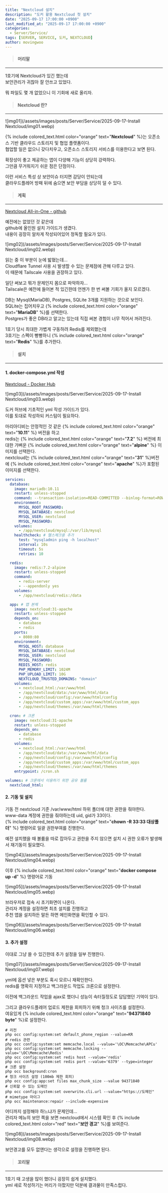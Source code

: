 ```yaml
---
title: "Nextcloud 설치"
description: "도커 활용 Nextcloud 첫 설치"
date: "2025-09-17 17:00:00 +0900"
last_modified_at: "2025-09-17 17:00:00 +0900"
categories: 
  - Server/Service/
tags: [SERVER, SERVICE, 도커, NEXTCLOUD]
author: movingwoo
---
```

> #### 머리말  
---  
  
1호기에 Nextcloud가 있긴 했는데  
보안관리가 귀찮아 잘 안쓰고 있었다.  
  
뭐 파일도 몇 개 없었으니 이 기회에 새로 올리자.  
  
> #### Nextcloud 란?  
---  
  
![img01](/assets/images/posts/Server/Service/2025-09-17-Install Nextcloud/img01.webp)  
  
{% include colored_text.html color="orange" text="**Nextcloud**" %}는 오픈소스 기반 클라우드 스토리지 및 협업 플랫폼이다.  
협업할 일은 없으니 갖다치우고, 오픈소스 스토리지 서비스를 이용한다고 보면 된다.  
  
확장성이 좋고 제공하는 앱이 다양해 기능이 상당히 강력하다.  
그만큼 무거워지기 쉬운 점은 단점이다.  
  
이런 서비스 특성 상 보안이슈 터지면 감당이 안되는데  
클라우드플레어 방패 뒤에 숨으면 보안 부담을 상당히 덜 수 있다.  
  
> #### 계획  
---  
    
[Nextcloud All-in-One - github](https://github.com/nextcloud/all-in-one#nextcloud-all-in-one)  
  
예전에는 없었던 것 같은데  
github에 올인원 설치 가이드가 생겼다.  
내용이 굉장히 알차게 작성되어있어 정독할 필요가 있다.  
  
![img02](/assets/images/posts/Server/Service/2025-09-17-Install Nextcloud/img02.webp)  
  
읽는 중 이 부분이 눈에 밟혔는데...  
Cloudflare Tunnel 사용 시 발생할 수 있는 문제점에 관해 다루고 있다.  
이 때문에 Tailscale 사용을 권장하고 있다.  
  
일단 써보고 뭐가 문제인지 몸으로 파악하자...  
Tailscale은 예전에 들어본 적 있긴한데 언젠가 한 번 써볼 기회가 올지 모르겠다.  
  
DB는 Mysql(MariaDB), Postgres, SQLite 3개를 지원하는 것으로 보인다.  
SQLite는 집어치우고 {% include colored_text.html color="orange" text="**MariaDB**" %}를 선택한다.  
Postgres가 좋은 DB라고 알고는 있는데 직접 써본 경험이 너무 적어서 꺼려진다.  
  
1호기 당시 최대한 가볍게 구동하려 Redis를 제외했는데  
3호기는 스펙이 빵빵하니 {% include colored_text.html color="orange" text="**Redis**" %}를 추가한다.  
  
> #### 설치  
---  
  
#### 1. docker-compose.yml 작성  
  
[Nextcloud - Docker Hub](https://hub.docker.com/_/nextcloud)  
  
![img03](/assets/images/posts/Server/Service/2025-09-17-Install Nextcloud/img03.webp)  
  
도커 허브에 기초적인 yml 작성 가이드가 있다.  
이를 토대로 작성하되 커스텀이 필요하다.  
  
마리아디비는 안정적인 것 같은 {% include colored_text.html color="orange" text="**10.11**" %} 버전을 하고  
redis는 {% include colored_text.html color="orange" text="**7.2**" %} 버전에 최대한 가벼운 {% include colored_text.html color="orange" text="**alpine**" %} 이미지를 선택한다.  
nextcloud는 {% include colored_text.html color="orange" text="**31**" %}버전에 {% include colored_text.html color="orange" text="**apache**" %}가 포함된 이미지를 선택한다.  
  
```yml
services:
  database:
    image: mariadb:10.11
    restart: unless-stopped
    command: --transaction-isolation=READ-COMMITTED --binlog-format=ROW --skip-log-bin --innodb-file-per-table=1 # command 추가
    environment:
      MYSQL_ROOT_PASSWORD: 
      MYSQL_DATABASE: nextcloud
      MYSQL_USER: nextcloud
      MYSQL_PASSWORD: 
    volumes:
      - /app/nextcloud/mysql:/var/lib/mysql
    healthcheck: # 헬스체크용 추가
      test: "mysqladmin ping -h localhost"
      interval: 10s
      timeout: 5s
      retries: 10

  redis:
    image: redis:7.2-alpine
    restart: unless-stopped
    command: 
      - redis-server
      - --appendonly yes
    volumes:
      - /app/nextcloud/redis:/data

  app: # 앱 본체
    image: nextcloud:31-apache
    restart: unless-stopped
    depends_on:
      - database
      - redis
    ports:
      - 8080:80
    environment:
      MYSQL_HOST: database
      MYSQL_DATABASE: nextcloud
      MYSQL_USER: nextcloud
      MYSQL_PASSWORD: 
      REDIS_HOST: redis
      PHP_MEMORY_LIMIT: 1024M
      PHP_UPLOAD_LIMIT: 10G
      NEXTCLOUD_TRUSTED_DOMAINS: "domain"
    volumes:
      - nextcloud_html:/var/www/html 
      - /app/nextcloud/data:/var/www/html/data 
      - /app/nextcloud/config:/var/www/html/config 
      - /app/nextcloud/custom_apps:/var/www/html/custom_apps 
      - /app/nextcloud/themes:/var/www/html/themes 

  cron: # 크론
    image: nextcloud:31-apache
    restart: unless-stopped
    depends_on: 
      - database
      - redis
    volumes:
      - nextcloud_html:/var/www/html
      - /app/nextcloud/data:/var/www/html/data 
      - /app/nextcloud/config:/var/www/html/config 
      - /app/nextcloud/custom_apps:/var/www/html/custom_apps 
      - /app/nextcloud/themes:/var/www/html/themes 
    entrypoint: /cron.sh

volumes: # 크론에서 이용하기 위한 공유 볼륨
  nextcloud_html:
```
  
#### 2. 기동 및 설치  
  
기동 전 nextcloud 기준 /var/www/html 하위 폴더에 대한 권한을 줘야한다.  
www-data 계정에 권한을 줘야하는데 uid, gid가 33이다.  
{% include colored_text.html color="orange" text="**chown -R 33:33 대상폴더**" %} 명령어로 일괄 권한부여를 진행한다.  
  
예전 설치했을 때 볼륨을 따로 잡아두고 권한을 주지 않으면 설치 시 권한 오류가 발생해서 재기동이 필요했다.  
  
![img04](/assets/images/posts/Server/Service/2025-09-17-Install Nextcloud/img04.webp)  
  
이후 {% include colored_text.html color="orange" text="**docker compose up -d**" %} 명령어로 기동  
  
![img05](/assets/images/posts/Server/Service/2025-09-17-Install Nextcloud/img05.webp)  
  
브라우저로 접속 시 초기화면이 나온다.  
관리자 계정을 설정하면 최초 설치를 진행하고  
추천 앱을 설치하든 말든 하면 메인화면을 확인할 수 있다.  
  
![img06](/assets/images/posts/Server/Service/2025-09-17-Install Nextcloud/img06.webp)  
  
#### 3. 추가 설정  
  
이대로 그냥 쓸 수 있긴한데 추가 설정을 일부 진행한다.  
  
![img07](/assets/images/posts/Server/Service/2025-09-17-Install Nextcloud/img07.webp)  
  
yml에 옵션 넣은 부분도 혹시 모르니 재확인한다.  
redis를 명확히 지정하고 백그라운드 작업도 크론으로 설정한다.  
  
이전에 백그라운드 작업을 ajax로 했더니 성능이 속터질정도로 답답했던 기억이 있다.  
  
그리고 클라우드플레어 업로드 제한을 회피하기 위해 청크 사이즈를 설정한다.  
여유있게 {% include colored_text.html color="orange" text="**94371840 byte**" %}로 설정한다.  
  
```shell
# 리전
php occ config:system:set default_phone_region --value=KR
# redis 관련
php occ config:system:set memcache.local --value='\OC\Memcache\APCu'
php occ config:system:set memcache.locking --value='\OC\Memcache\Redis'
php occ config:system:set redis host --value='redis'
php occ config:system:set redis port --value='6379' --type=integer
# 크론 설정
php occ background:cron
# 청크 사이즈 설정 (100mb 제한 회피)
php occ config:app:set files max_chunk_size --value 94371840
# 신뢰할 수 있는 도메인
php occ config:system:set overwrite.cli.url --value="https://도메인"
# mimetype 마이그
php occ maintenance:repair --include-expensive
```
  
어디까지 설정해야 하느냐가 문제인데...  
관리자 메뉴의 보안 쪽을 보면 nextcloud에서 시스템 확인 후 {% include colored_text.html color="red" text="**보안 경고**" %}를 보여준다.  
  
![img08](/assets/images/posts/Server/Service/2025-09-17-Install Nextcloud/img08.webp)  
  
보안경고를 모두 없앤다는 생각으로 설정을 진행하면 된다.  
  
> #### 꼬리말  
---  
  
1호기 때 고생을 많이 했더니 굉장히 쉽게 설치했다.  
yml 새로 작성하기는 머리가 아팠지만 덕분에 결과물이 만족스럽다.  